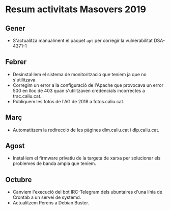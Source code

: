 # Resum activitats Masovers 2019
## Gener
* S'actualitza manualment el paquet `apt` per corregir la vulnerabilitat DSA-4371-1

## Febrer
* Desinstal·lem el sistema de monitorització que teníem ja que no s'utilitzava.
* Corregim un error a la configuració de l'Apache que provocava un error 500 en lloc de 403 quan s'utilitzaven credencials incorrectes a trac.caliu.cat.
* Publiquem les fotos de l'AG de 2018 a fotos.caliu.cat.


## Març
* Automatitzem la redirecció de les pàgines dlm.caliu.cat i dlp.caliu.cat.


## Agost
* Instal·lem el firmware privatiu de la targeta de xarxa per solucionar els problemes de banda ampla que teníem.


## Octubre
* Canviem l'execució del bot IRC-Telegram dels ubuntaires d'una línia de Crontab a un servei de systemd.
* Actualitzem Perens a Debian Buster.
